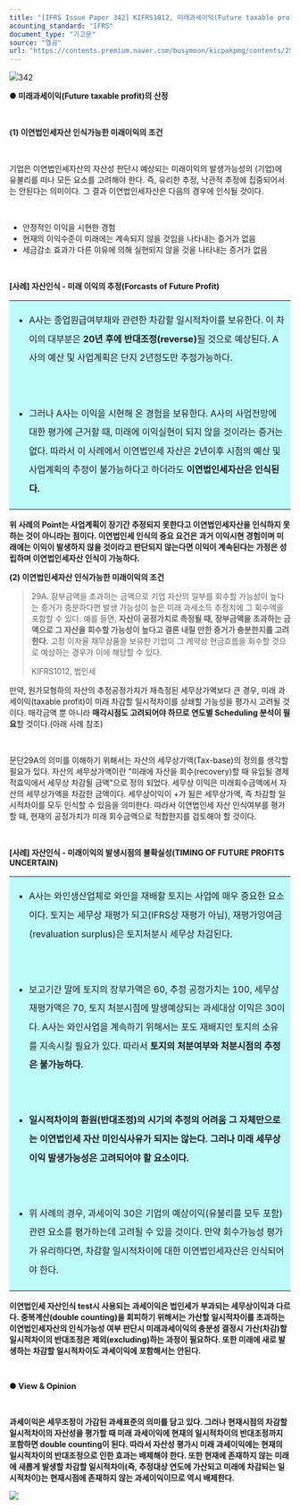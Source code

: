 ```yaml
---
title: "[IFRS Issue Paper 342] KIFRS1012, 미래과세이익(Future taxable profit)의 산정①"
acounting_standard: "IFRS"
document_type: "기고문"
source: "엘곰"
url: "https://contents.premium.naver.com/busymoon/kicpakpmg/contents/250115154323677sk"
---
```

![](https://n2.news.naver.com/l.gif?type=content)342

**● 미래과세이익(Future taxable profit)의 산정**

​

**(1) 이연법인세자산 인식가능한 미래이익의 조건**

​

기업은 이연법인세자산의 자산성 판단시 예상되는 미래이익의 발생가능성의 (기업)에 유불리를 떠나 모든 요소를 고려해야 한다. 즉, 유리한 추정, 낙관적 추정에 집중되어서는 안된다는 의미이다. 그 결과 이연법인세자산은 다음의 경우에 인식될 것이다.

​

- 안정적인 이익을 시현한 경험
- 현재의 이익수준이 미래에는 계속되지 않을 것임을 나타내는 증거가 없음
- 세금감소 효과가 다른 이유에 의해 실현되지 않을 것을 나타내는 증거가 없음

​

**\[사례\] 자산인식 - 미래 이익의 추정(Forcasts of Future Profit)**

<table style=""><tbody><tr><td colspan="3" rowspan="1" style="width: 100.0%; height: 129.0px;  background-color: #bdfbfa;"><div><ul><li><p style="line-height:2.1;"><span style="">A사는 종업원급여부채와 관련한 차감할 일시적차이를 보유한다. 이 차이의 대부분은 </span><span style=""><b>20년 후에 반대조정(reverse)</b></span><span style="">될 것으로 예상된다. A사의 예산 및 사업계획은 단지 2년정도만 추정가능하다.</span></p></li></ul><p style="line-height:2.1;"><span style="">​</span></p><ul><li><p style="line-height:2.1;"><span style="">그러나 A사는 이익을 시현해 온 경험을 보유한다. A사의 사업전망에 대한 평가에 근거할 때, 미래에 이익실현이 되지 않을 것이라는 증거는 없다. 따라서 이 사례에서 이연법인세 자산은 2년이후 시점의 예산 및 사업계획의 추정이 불가능하다고 하더라도 </span><span style=""><b>이연법인세자산은 인식된다.</b></span></p></li></ul></div></td></tr></tbody></table>

**위 사례의 Point는 사업계획이 장기간 추정되지 못한다고 이연법인세자산을 인식하지 못하는 것이 아니라는 점이다. 이연법인세 인식의 중요 요건은 과거 이익시현 경험이며 미래에는 이익이 발생하지 않을 것이라고 판단되지 않는다면 이익이 계속된다는 가정은 성립하며 이연법인세자산 인식이 가능하다.**

**(2) 이연법인세자산 인식가능한 미래이익의 조건**

> 29A. 장부금액을 초과하는 금액으로 기업 자산의 일부를 회수할 가능성이 높다는 증거가 충분하다면 발생 가능성이 높은 미래 과세소득 추정치에 그 회수액을 포함할 수 있다. 예를 들면, **자산이 공정가치로 측정될 때, 장부금액을 초과하는 금액으로 그 자산을 회수할 가능성이 높다고 결론 내릴 만한 증거가 충분한지를 고려한다.** 고정 이자율 채무상품을 보유한 기업이 그 계약상 현금흐름을 회수할 것으로 예상하는 경우가 이에 해당할 수 있다.
> 
> KIFRS1012, 법인세

만약, 원가모형하의 자산의 추정공정가치가 재측정된 세무상가액보다 큰 경우, 미래 과세이익(taxable profit)이 미래 차감할 일시적차이를 상쇄할 가능성을 평가시 고려될 것이다. 매각금액 뿐 아니라 **매각시점도 고려되어야 하므로 연도별 Scheduling 분석이 필요**할 것이다.(아래 사례 참조)

​

문단29A의 의미를 이해하기 위해서는 자산의 세무상가액(Tax-base)의 정의를 생각할 필요가 있다. 자산의 세무상가액이란 "미래에 자산을 회수(recovery)할 때 유입될 경제적효익에서 세무상 차감될 금액"으로 정의 되었다. 세무상 이익은 미래회수금액에서 자산의 세무상가액을 차감한 금액이다. 세무상이익이 +가 됨은 세무상가액, 즉 차감할 일시적차이를 모두 인식할 수 있음을 의미한다. 따라서 이연법인세 자산 인식여부를 평가할 때, 현재의 공정가치가 미래 회수금액으로 적합한지를 검토해야 할 것이다.

​

**\[사례\] 자산인식 - 미래이익의 발생시점의 불확실성(TIMING OF FUTURE PROFITS UNCERTAIN)**

<table style=""><tbody><tr><td colspan="3" rowspan="1" style="width: 100.0%; height: 129.0px;  background-color: #bdfbfa;"><div><ul><li><p style="line-height:2.1;"><span style="">A사는 와인생산업체로 와인을 재배할 토지는 사업에 매우 중요한 요소이다. 토지는 세무상 재평가 되고(IFRS상 재평가 아님), 재평가잉여금(revaluation surplus)은 토지처분시 세무상 차감된다.</span></p></li></ul><p style="line-height:2.1;"><span style="">​</span></p><ul><li><p style="line-height:2.1;"><span style="">보고기간 말에 토지의 장부가액은 60, 추정 공정가치는 100, 세무상재평가액은 70, 토지 처분시점에 발생예상되는 과세대상 이익은 30이다. A사는 와인사업을 계속하기 위해서는 포도 재배지인 토지의 소유를 지속시킬 필요가 있다. 따라서 </span><span style=""><b>토지의 처분여부와 처분시점의 추정은 불가능하다.</b></span></p></li></ul><p style="line-height:2.1;"><span style="">​</span></p><ul><li><p style="line-height:2.1;"><span style=""><b>일시적차이의 환원(반대조정)의 시기의 추정의 어려움 그 자체만으로는 이연법인세 자산 미인식사유가 되지는 않는다. 그러나 미래 세무상이익 발생가능성은 고려되어야 할 요소이다.</b></span></p></li></ul><p style="line-height:2.1;"><span style="">​</span></p><ul><li><p style="line-height:2.1;"><span style="">위 사례의 경우, 과세이익 30은 기업의 예상이익(유불리를 모두 포함) 관련 요소를 평가하는데 고려될 수 있을 것이다. 만약 회수가능성 평가가 유리하다면, 차감할 일시적차이에 대한 이연법인세자산은 인식되어야 한다.</span></p></li></ul></div></td></tr></tbody></table>

**이연법인세 자산인식 test시 사용되는 과세이익은 법인세가 부과되는 세무상이익과 다르다. 중복계산(double counting)을 회피하기 위해서는 가산할 일시적차이를 초과하는 이연법인세자산의 인식가능성 여부 판단시 미래과세이익의 충분성 결정시 가산(차감)할 일시적차이의 반대조정은 제외(excluding)하는 과정이 필요하다. 또한 미래에 새로 발생하는 차감할 일시적차이도 과세이익에 포함해서는 안된다.**

**​**

**● View & Opinion**

**​**

**과세이익은 세무조정이 가감된 과세표준의 의미를 담고 있다. 그러나 현재시점의 차감할 일시적차이의 자산성을 평가할 때 미래 과세이익에 현재의 일시적차이의 반대조정까지 포함하면 double counting이 된다. 따라서 자산성 평가시 미래 과세이익에는 현재의 일시적차이의 반대조정으로 인한 효과는 배제해야 한다. 또한 현재에 존재하지 않는 미래에 새롭게 발생할 차감할 일시적차이(즉, 추정대상 연도에 가산되고 미래에 차감되는 일시적차이)는 현재시점에 존재하지 않는 과세이익이므로 역시 배제한다.**

![](https://scs-phinf.pstatic.net/MjAyNTAxMTVfNCAg/MDAxNzM2OTI2NzU2NjQ3.DVDyzfxvFfOUgVvnuUDgVIxvoE3AaJSxlsgkfhtT4aAg.lUG9Zx_T0UMl_WPazldLK8yUzyVyVs7ciX9ZiSE_sKkg.PNG/image.png?type=w800)

**​**
